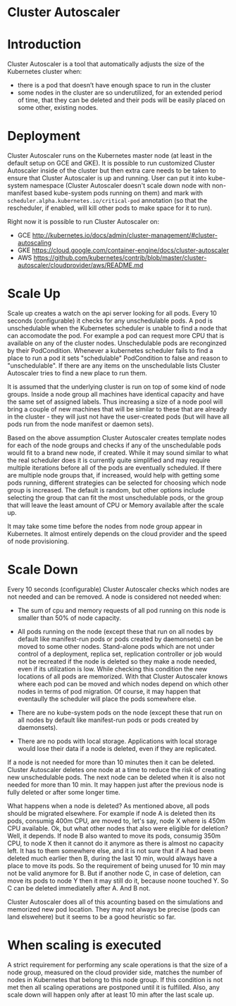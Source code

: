 # Cluster Autoscaler

# Introduction

Cluster Autoscaler is a tool that automatically adjusts the size of the Kubernetes cluster when:
* there is a pod that doesn’t have enough space to run in the cluster
* some nodes in the cluster are so underutilized, for an extended period of time, 
that they can be deleted and their pods will be easily placed on some other, existing nodes.  

# Deployment

Cluster Autoscaler runs on the Kubernetes master node (at least in the default setup on GCE and GKE). 
It is possible to run customized Cluster Autoscaler inside of the cluster but then extra care needs
to be taken to ensure that Cluster Autoscaler is up and running. User can put it into kube-system
namespace (Cluster Autoscaler doesn't scale down node with non-manifest based kube-system pods running
on them) and mark with `scheduler.alpha.kubernetes.io/critical-pod` annotation (so that the rescheduler, 
if enabled, will kill other pods to make space for it to run). 

Right now it is possible to run Cluster Autoscaler on:
* GCE http://kubernetes.io/docs/admin/cluster-management/#cluster-autoscaling
* GKE https://cloud.google.com/container-engine/docs/cluster-autoscaler
* AWS https://github.com/kubernetes/contrib/blob/master/cluster-autoscaler/cloudprovider/aws/README.md

# Scale Up

Scale up creates a watch on the api server looking for all pods. Every 10 seconds (configurable)
it checks for any unschedulable pods. A pod is unschedulable when the Kubernetes scheduler is unable
to find a node that can accomodate the pod. For example a pod can request more CPU that is 
available on any of the cluster nodes. Unschedulable pods are reconginzed by their PodCondition. 
Whenever a kubernetes scheduler fails to find a place to run a pod it sets "schedulable" 
PodCondition to false and reason to "unschedulable".  If there are any items on the unschedulable 
lists Cluster Autoscaler tries to find a new place to run them. 

It is assumed that the underlying cluster is run on top of some kind of node groups.
Inside a node group all machines have identical capacity and have the same set of assigned labels. 
Thus increasing a size of a node pool will bring a couple of new machines that will be similar 
to these that are already in the cluster - they will just not have the user-created pods (but 
will have all pods run from the node manifest or daemon sets). 

Based on the above assumption Cluster Autoscaler creates template nodes for each of the 
node groups and checks if any of the unschedulable pods would fit to a brand new node, if created.
While it may sound similar to what the real scheduler does it is currently quite simplified and 
may require multiple iterations before all of the pods are eventually scheduled.
If there are multiple node groups that, if increased, would help with getting some pods running, 
different strategies can be selected for choosing which node group is increased. The default is
random, but other options include selecting the group that can fit the most unschedulable pods,
or the group that will leave the least amount of CPU or Memory available after the scale up.

It may take some time before the nodes from node group appear in Kubernetes. It almost entirely 
depends on the cloud provider and the speed of node provisioning.

# Scale Down

Every 10 seconds (configurable) Cluster Autoscaler checks which nodes are not needed and can 
be removed. A node is considered not needed when:

* The sum of cpu and memory requests of all pod running on this node is smaller than 50% of node
capacity.

* All pods running on the node (except these that run on all nodes by default like manifest-run pods
or pods created by daemonsets) can be moved to some other nodes. Stand-alone pods which are not
under control of a deployment, replica set, replication controller or job would not be recreated
if the node is deleted so they make a node needed, even if its utilization is low. While 
checking this condition the new locations of all pods are memorized. With that Cluster Autoscaler
knows where each pod can be moved and which nodes depend on which other nodes in terms of 
pod migration. Of course, it may happen that eventaully the scheduler will place the pods 
somewhere else. 

* There are no kube-system pods on the node (except these that run on all nodes by default like 
manifest-run pods or pods created by daemonsets).

* There are no pods with local storage. Applications with local storage would lose their 
data if a node is deleted, even if they are replicated.

If a node is not needed for more than 10 minutes then it can be deleted. Cluster Autoscaler
deletes one node at a time to reduce the risk of creating new unschedulable pods. The next node 
can be deleted when it is also not needed for more than 10 min. It may happen just after
the previous node is fully deleted or after some longer time.

What happens when a node is deleted? As mentioned above, all pods should be migrated elsewhere.
For example if node A is deleted then its pods, consumig 400m CPU, are moved to, let's say, node
X where is 450m CPU available. Ok, but what other nodes that also were eligible for deletion? Well,
it depends. If node B also wanted to move its pods, consumig 350m CPU, to node X then it cannot 
do it anymore as there is almost no capacity left. It has to them somewhere else, and it is not sure that
if A had been deleted much earlier then B, during the last 10 min, would always have a place to
move its pods. So the requirement of being unused for 10 min may not be valid anymore for B. 
But if another node C, in case of deletion, can move its pods to node Y then it 
may still do it, because noone touched Y. So C can be deleted immediatelly after A. And B not. 

Cluster Autoscaler does all of this acounting based on the simulations and memorized new pod location.
They may not always be precise (pods can land elswehere) but it seems to be a good heuristic so far.


# When scaling is executed

A strict requirement for performing any scale operations is that the size of a node group,
measured on the cloud provider side, matches the number of nodes in Kubernetes that belong to this 
node group. If this condition is not met then all scaling operations are postponed until it is 
fulfilled. 
Also, any scale down will happen only after at least 10 min after the last scale up.
